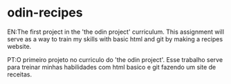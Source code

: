 # odin-recipes
EN:The first project in the 'the odin project' curriculum. This assignment will serve as a way to train my skills with basic html and git by making a recipes website.

PT:O primeiro projeto no curriculo do 'the odin project'. Esse trabalho serve para treinar minhas habilidades com html basico e git fazendo um site de receitas.
